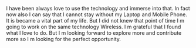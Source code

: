 
I have been always love to use the technology and immerse into that. In fact now also I can say that I cannot stay without my Laptop and Mobile Phone. It is became a vital part of my life. But I did not knew that point of time I m going to work on the same technology Wireless. I m grateful that I found what I love to do. But I m looking forward to explore more and contribute more so I m looking for the perfect opportunity.

